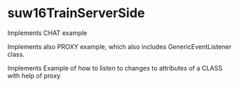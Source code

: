 # suw16TrainServerSide

Implements CHAT example

Implements also PROXY example, which also includes GenericEventListener class.

Implements Example of how to listen to changes to attributes of a CLASS with help of proxy
